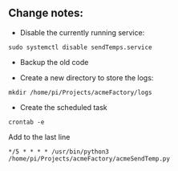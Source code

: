 ## Change notes: ##

* Disable the currently running service:

``` sudo systemctl disable sendTemps.service ```

* Backup the old code 

* Create a new directory to store the logs:

 ``` mkdir /home/pi/Projects/acmeFactory/logs ```

* Create the scheduled task

``` crontab -e ```

Add to the last line

```	*/5 * * * * /usr/bin/python3 /home/pi/Projects/acmeFactory/acmeSendTemp.py ```
